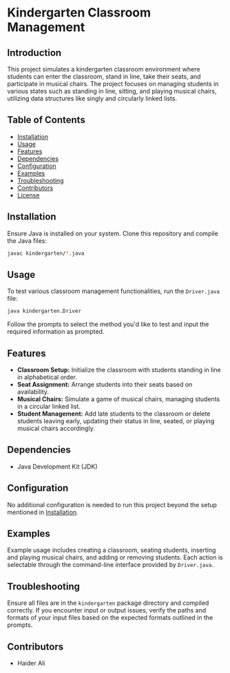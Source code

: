 # Kindergarten Classroom Management

## Introduction
This project simulates a kindergarten classroom environment where students can enter the classroom, stand in line, take their seats, and participate in musical chairs. The project focuses on managing students in various states such as standing in line, sitting, and playing musical chairs, utilizing data structures like singly and circularly linked lists.

## Table of Contents
- [Installation](#installation)
- [Usage](#usage)
- [Features](#features)
- [Dependencies](#dependencies)
- [Configuration](#configuration)
- [Examples](#examples)
- [Troubleshooting](#troubleshooting)
- [Contributors](#contributors)
- [License](#license)

## Installation
Ensure Java is installed on your system. Clone this repository and compile the Java files:

```bash
javac kindergarten/*.java
```

## Usage
To test various classroom management functionalities, run the `Driver.java` file:

```bash
java kindergarten.Driver
```

Follow the prompts to select the method you'd like to test and input the required information as prompted.

## Features
- **Classroom Setup:** Initialize the classroom with students standing in line in alphabetical order.
- **Seat Assignment:** Arrange students into their seats based on availability.
- **Musical Chairs:** Simulate a game of musical chairs, managing students in a circular linked list.
- **Student Management:** Add late students to the classroom or delete students leaving early, updating their status in line, seated, or playing musical chairs accordingly.

## Dependencies
- Java Development Kit (JDK)

## Configuration
No additional configuration is needed to run this project beyond the setup mentioned in [Installation](#installation).

## Examples
Example usage includes creating a classroom, seating students, inserting and playing musical chairs, and adding or removing students. Each action is selectable through the command-line interface provided by `Driver.java`.

## Troubleshooting
Ensure all files are in the `kindergarten` package directory and compiled correctly. If you encounter input or output issues, verify the paths and formats of your input files based on the expected formats outlined in the prompts.

## Contributors
- Haider Ali

